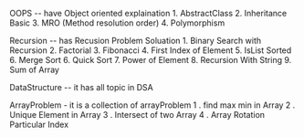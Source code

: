 OOPS  -- have Object oriented explaination
    1. AbstractClass
    2. Inheritance Basic
    3. MRO (Method resolution order)
    4. Polymorphism

Recursion  -- has Recusion Problem Soluation
    1. Binary Search with Recursion
    2. Factorial
    3. Fibonacci 
    4. First Index of Element
    5. IsList Sorted
    6. Merge Sort
    6. Quick Sort
    7. Power of Element
    8. Recursion With String
    9. Sum of Array

DataStructure -- it has all topic in DSA

ArrayProblem - it is a collection of arrayProblem
    1 . find max min in Array
    2 . Unique Element in Array
    3 . Intersect of two Array
    4 . Array Rotation Particular Index
    
